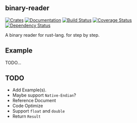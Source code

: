 binary-reader
-------------
[![Crates][CratesIOBadge]][CratesIO]
[![Documentation][DocsRsBadge]][DocsRs]
[![Build Status][TravisCIBadge]][TravisCI]
[![Coverage Status][CoverallsBadge]][Coveralls]
[![Dependency Status][DependencyCIBadge]][DependencyCI]

A binary reader for rust-lang. for step by step.

Example
-------
TODO...

TODO
----
 * Add Example(s).
 * Maybe support `Native-Endian`?
 * Reference Document
 * Code Optimize
 * Support `float` and `double`
 * Return `Result`

[CratesIO]: https://crates.io/crates/binary-reader
[CratesIOBadge]: https://img.shields.io/crates/v/binary-reader.svg

[DocsRs]: https://docs.rs/binary-reader
[DocsRsBadge]: https://docs.rs/binary-reader/badge.svg

[TravisCI]: https://travis-ci.org/MPThLee/binary-reader.rs
[TravisCIBadge]: https://travis-ci.org/MPThLee/binary-reader.rs.svg?branch=master

[Coveralls]: https://coveralls.io/github/MPThLee/binary-reader.rs?branch=master
[CoverallsBadge]: https://coveralls.io/repos/github/MPThLee/binary-reader.rs/badge.svg?branch=master

[DependencyCI]: https://dependencyci.com/github/MPThLee/binary-reader.rs
[DependencyCIBadge]: https://dependencyci.com/github/MPThLee/binary-reader.rs/badge